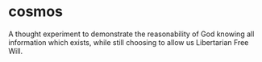 # cosmos
A thought experiment to demonstrate the reasonability of God knowing all information which exists, while still choosing to allow us Libertarian Free Will.
